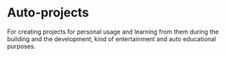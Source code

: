 # Auto-projects
For creating projects for personal usage and learning from them during the building and the development, kind of entertainment and auto educational purposes.
